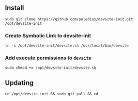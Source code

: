 ## Install

```
sudo git clone https://github.com/peledies/devsite-init.git /opt/devsite-init
```

### Create Symbolic Link to devsite-init
```
ln -s /opt/devsite-init/devsite.sh /usr/local/bin/devsite
```

### Add execute permissions to `devsite`
```
sudo chmod +x /opt/devsite-init/devsite.sh 
```

## Updating

```
cd /opt/devsite-init && sudo git pull && cd -
```